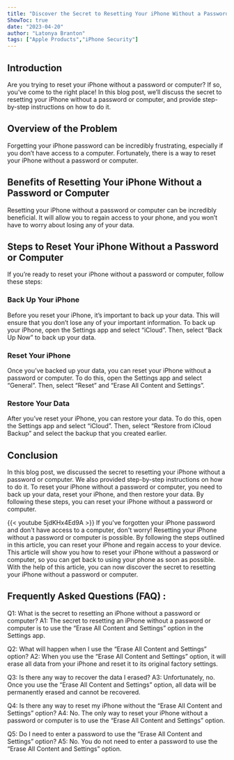 ```yaml
---
title: "Discover the Secret to Resetting Your iPhone Without a Password or Computer!"
ShowToc: true 
date: "2023-04-20"
author: "Latonya Branton" 
tags: ["Apple Products","iPhone Security"]
---
```

## Introduction 
Are you trying to reset your iPhone without a password or computer? If so, you’ve come to the right place! In this blog post, we’ll discuss the secret to resetting your iPhone without a password or computer, and provide step-by-step instructions on how to do it. 

## Overview of the Problem 
Forgetting your iPhone password can be incredibly frustrating, especially if you don’t have access to a computer. Fortunately, there is a way to reset your iPhone without a password or computer. 

## Benefits of Resetting Your iPhone Without a Password or Computer
Resetting your iPhone without a password or computer can be incredibly beneficial. It will allow you to regain access to your phone, and you won’t have to worry about losing any of your data. 

## Steps to Reset Your iPhone Without a Password or Computer
If you’re ready to reset your iPhone without a password or computer, follow these steps: 

### Back Up Your iPhone
Before you reset your iPhone, it’s important to back up your data. This will ensure that you don’t lose any of your important information. To back up your iPhone, open the Settings app and select “iCloud”. Then, select “Back Up Now” to back up your data. 

### Reset Your iPhone 
Once you’ve backed up your data, you can reset your iPhone without a password or computer. To do this, open the Settings app and select “General”. Then, select “Reset” and “Erase All Content and Settings”. 

### Restore Your Data
After you’ve reset your iPhone, you can restore your data. To do this, open the Settings app and select “iCloud”. Then, select “Restore from iCloud Backup” and select the backup that you created earlier. 

## Conclusion
In this blog post, we discussed the secret to resetting your iPhone without a password or computer. We also provided step-by-step instructions on how to do it. To reset your iPhone without a password or computer, you need to back up your data, reset your iPhone, and then restore your data. By following these steps, you can reset your iPhone without a password or computer.

{{< youtube 5jdKHx4Ed9A >}} 
If you've forgotten your iPhone password and don't have access to a computer, don't worry! Resetting your iPhone without a password or computer is possible. By following the steps outlined in this article, you can reset your iPhone and regain access to your device. This article will show you how to reset your iPhone without a password or computer, so you can get back to using your phone as soon as possible. With the help of this article, you can now discover the secret to resetting your iPhone without a password or computer.

## Frequently Asked Questions (FAQ) :
Q1: What is the secret to resetting an iPhone without a password or computer?
A1: The secret to resetting an iPhone without a password or computer is to use the “Erase All Content and Settings” option in the Settings app.

Q2: What will happen when I use the “Erase All Content and Settings” option?
A2: When you use the “Erase All Content and Settings” option, it will erase all data from your iPhone and reset it to its original factory settings.

Q3: Is there any way to recover the data I erased?
A3: Unfortunately, no. Once you use the “Erase All Content and Settings” option, all data will be permanently erased and cannot be recovered.

Q4: Is there any way to reset my iPhone without the “Erase All Content and Settings” option?
A4: No. The only way to reset your iPhone without a password or computer is to use the “Erase All Content and Settings” option.

Q5: Do I need to enter a password to use the “Erase All Content and Settings” option?
A5: No. You do not need to enter a password to use the “Erase All Content and Settings” option.


